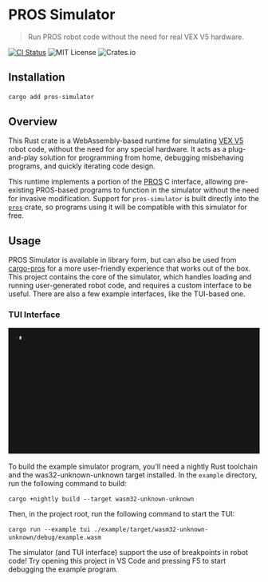 # PROS Simulator

> Run PROS robot code without the need for real VEX V5 hardware.

[![CI Status](https://github.com/pros-rs/pros-simulator/actions/workflows/rust.yml/badge.svg)](https://github.com/pros-rs/pros-simulator/actions/workflows/rust.yml)
![MIT License](https://img.shields.io/crates/l/pros-simulator)
![Crates.io](https://img.shields.io/crates/v/pros-simulator)

## Installation

```sh
cargo add pros-simulator
```

## Overview

This Rust crate is a WebAssembly-based runtime for simulating [VEX V5](https://www.vexrobotics.com/v5) robot code, without the need for any special hardware. It acts as a plug-and-play solution for programming from home, debugging misbehaving programs, and quickly iterating code design.

This runtime implements a portion of the [PROS](https://pros.cs.purdue.edu/) C interface, allowing pre-existing PROS-based programs to function in the simulator without the need for invasive modification. Support for `pros-simulator` is built directly into the [`pros`](https://crates.io/crates/pros) crate, so programs using it will be compatible with this simulator for free.

## Usage

PROS Simulator is available in library form, but can also be used from [cargo-pros](https://github.com/pros-rs/cargo-pros) for a more user-friendly experience that works out of the box. This project contains the core of the simulator, which handles loading and running user-generated robot code, and requires a custom interface to be useful. There are also a few example interfaces, like the TUI-based one.

### TUI Interface

![TUI interface](./assets/tui.gif)

To build the example simulator program, you'll need a nightly Rust toolchain and the was32-unknown-unknown target installed. In the `example` directory, run the following command to build:

```terminal
cargo +nightly build --target wasm32-unknown-unknown
```

Then, in the project root, run the following command to start the TUI:

```terminal
cargo run --example tui ./example/target/wasm32-unknown-unknown/debug/example.wasm
```

The simulator (and TUI interface) support the use of breakpoints in robot code! Try opening this project in VS Code and pressing F5 to start debugging the example program.
